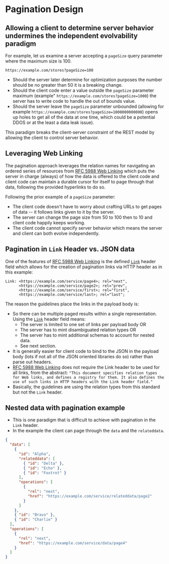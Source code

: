 # Pagination Design

## Allowing a client to determine server behavior undermines the independent evolvability paradigm

For example, let us examine a server accepting a `pageSize` query parameter where the maximum size is 100.

```
https://example.com/stores?pageSize=100
```

* Should the server later determine for optimization purposes the number should be no greater than 50 it is a breaking change.
* Should the client code enter a value outside the `pageSize` parameter maximum (example" `https://example.com/stores?pageSize=1000`) the server has to write code to handle the out of bounds value.
* Should the server leave the `pageSize` parameter unbounded (allowing for example `https://example.com/stores?pageSize=1000000000000`) opens up holes to get all of the data at one time, which could be a potential DDOS or at the least a data leak issue).

This paradigm breaks the client-server constraint of the REST model by allowing the client to control server behavior.

## Leveraging Web Linking

The pagination approach leverages the relation names for navigating an ordered series of resources from [RFC 5988 Web Linking](https://tools.ietf.org/html/rfc5988) which puts the server in charge (always) of how the data is offered to the client code and client code can maintain a durable cursor for itself to page through that data, following the provided hyperlinks to do so.

Following the prior example of a `pageSize` parameter:

* The client code doesn't have to worry about crafting URLs to get pages of data -- it follows links given to it by the server.
* The server can change the page size from 50 to 100 then to 10 and client code happily keeps working.
* The client code cannot specify server behavior which means the server and client can both evolve independently.

## Pagination in `Link` Header vs. JSON data
One of the features of [RFC 5988 Web Linking](https://tools.ietf.org/html/rfc5988) is the defined [`Link`](https://tools.ietf.org/html/rfc5988#section-5) header field which allows for the creation of pagination links via HTTP header as in this example:

```
Link: <https://example.com/service/page4>; rel="next",
      <https://example.com/service/page2>; rel="prev",
      <https://example.com/service/first>; rel="first",
      <https://example.com/service/last>; rel="last";
```

The reason the guidelines place the links in the payload body is:

* So there can be multiple paged results within a single representation. Using the [`Link`](https://tools.ietf.org/html/rfc5988#section-5) header field means:
	* The server is limited to one set of links per payload body OR
	* The server has to mint disambiguated relation types OR
	* The server has to mint additional schemas to account for nested data.
	* See next section.
* It is generally easier for client code to bind to the JSON in the payload body (lots if not all of the JSON oriented libraries do so) rather than parse out headers.
* [RFC 5988 Web Linking](https://tools.ietf.org/html/rfc5988) does not require the Link header to be used for all links, from the abstract: `"This document specifies relation types for Web links, and defines a registry for them. It also defines the use of such links in HTTP headers with the Link header field."`
* Basically, the guidelines are using the relation types from this standard but not the `Link` header.

## Nested data with pagination example

* This is one paradigm that is difficult to achieve with pagination in the `Link` header.
* In the example the client can page through the `data` and the `relateddata`.

```json
{
  "data": [
    {
      "id": "Alpha",
      "relateddata": [
        { "id": "Delta"	},
        { "id": "Echo" },
        { "id": "Foxtrot" }
      ],
      "operations": [
        {
          "rel": "next",
          "href": "https://example.com/service/relateddata/page2"
        }
      ]
    },
    { "id": "Bravo" },
    { "id": "Charlie" }
  ],
  "operations": [
    {
      "rel": "next",
      "href": "https://example.com/service/data/page4"
    }
  ]
}
```
